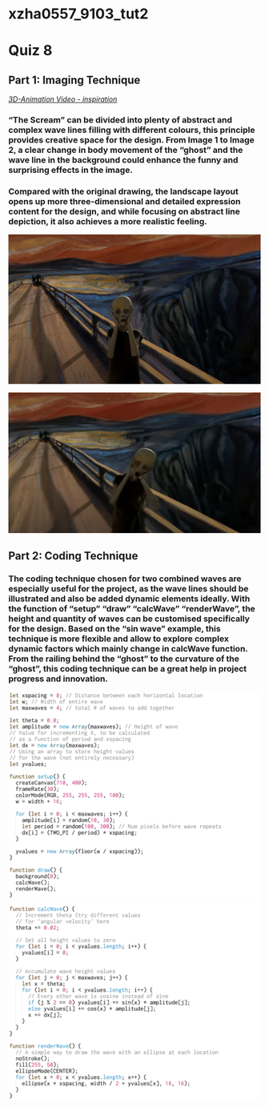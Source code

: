 # xzha0557_9103_tut2

# Quiz 8

## Part 1: Imaging Technique
*[3D-Animation Video - inspiration](https://www.youtube.com/watch?v=nPCD7OciF7A)* 

### “The Scream” can be divided into plenty of abstract and complex wave lines filling with different colours, this principle provides creative space for the design.  From Image 1 to Image 2, a clear change in body movement of the “ghost” and the wave line in the background could enhance the funny and surprising effects in the image. 

### Compared with the original drawing, the landscape layout opens up more three-dimensional and detailed expression content for the design, and while focusing on abstract line depiction, it also achieves a more realistic feeling. 

![Image 1 Dynamic Ghost](https://github.com/SilenceSinger/xzha0557_9103_tut2/blob/25cbc4c2d15ae139d04b33573b44e9f2f71bc307/readmeImages/Image%201%20Dynamic%20Ghost.jpg)

![Image 2 Dynamic Ghost](https://github.com/SilenceSinger/xzha0557_9103_tut2/blob/dd1563703271c3071be598699852fc0a3631aaec/readmeImages/Image%202%20Dynamic%20Ghost.png)

## Part 2: Coding Technique

### The coding technique chosen for two combined waves are especially useful for the project, as the wave lines should be illustrated and also be added dynamic elements ideally. With the function of “setup” “draw” “calcWave” “renderWave”, the height and quantity of waves can be customised specifically for the design. Based on the “sin wave” example, this technique is more flexible and allow to explore complex dynamic factors which mainly change in calcWave function. From the railing behind the “ghost” to the curvature of the “ghost”, this coding technique can be a great help in project progress and innovation.

![Image 3 Additive Wave 1](https://github.com/SilenceSinger/xzha0557_9103_tut2/blob/dd1563703271c3071be598699852fc0a3631aaec/readmeImages/additive%20wave%201.png)
![Image 4 Additive Wave 2](https://github.com/SilenceSinger/xzha0557_9103_tut2/blob/dd1563703271c3071be598699852fc0a3631aaec/readmeImages/additive%20wave%202.png)
